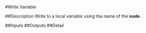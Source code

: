 #Write Variable

##Description
Write to a local _variable_ using the name of the **node**.

##Inputs
##Outputs
##Detail

